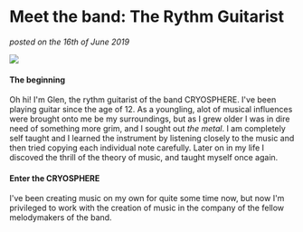 <div class="post-content">

# Meet the band: The Rythm Guitarist

<em> posted on the 16th of June 2019 </em>

![](https://i.imgur.com/6K8EaCj.gif)

#### The beginning

Oh hi! I'm Glen, the rythm guitarist of the band CRYOSPHERE. I've been playing guitar since the age of 12.
As a youngling, alot of musical influences were brought onto me be my surroundings, but as I grew older I was in dire need of something more grim, and I sought out <em>the metal</em>.
I am completely self taught and I learned the instrument by listening closely to the music and then tried copying each individual note carefully.
Later on in my life I discoved the thrill of the theory of music, and taught myself once again.

#### Enter the CRYOSPHERE

I've been creating music on my own for quite some time now, but now I'm privileged to work with the creation of music in the company of the fellow melodymakers of the band.

</div>
